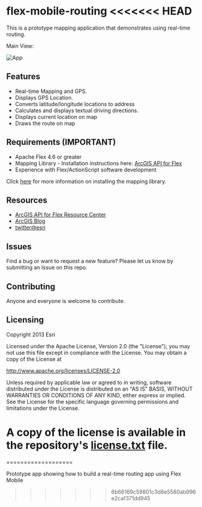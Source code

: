 flex-mobile-routing
<<<<<<< HEAD
==================

This is a prototype mapping application that demonstrates using real-time routing. 

Main View:

![App](https://raw.github.com/Esri/flex-mobile-routing/master/flex_mobilerouting_main_view.png)

## Features
* Real-time Mapping and GPS.
* Displays GPS Location.
* Converts latitude/longitude locations to address
* Calculates and displays textual driving directions.
* Displays current location on map
* Draws the route on map

## Requirements (IMPORTANT)

* Apache Flex 4.6 or greater
* Mapping Library - Installation instructions here: [ArcGIS API for Flex](http://resources.arcgis.com/en/communities/flex-api/)
* Experience with Flex/ActionScript software development

Click [here](http://resources.arcgis.com/en/help/android-sdk/concepts/0119/01190000002m000000.htm) for more information on installing the mapping library.

## Resources

* [ArcGIS API for Flex Resource Center](http://resources.arcgis.com/en/communities/flex-api/)
* [ArcGIS Blog](http://blogs.esri.com/esri/arcgis/)
* [twitter@esri](http://twitter.com/esri)

## Issues

Find a bug or want to request a new feature?  Please let us know by submitting an Issue on this repo.

## Contributing

Anyone and everyone is welcome to contribute. 

## Licensing
Copyright 2013 Esri

Licensed under the Apache License, Version 2.0 (the "License");
you may not use this file except in compliance with the License.
You may obtain a copy of the License at

   http://www.apache.org/licenses/LICENSE-2.0

Unless required by applicable law or agreed to in writing, software
distributed under the License is distributed on an "AS IS" BASIS,
WITHOUT WARRANTIES OR CONDITIONS OF ANY KIND, either express or implied.
See the License for the specific language governing permissions and
limitations under the License.

A copy of the license is available in the repository's [license.txt]( https://raw.github.com/Esri/android-gps-test-tool/master/license.txt) file.
=======
===================

Prototype app showing how to build a real-time routing app using Flex Mobile
>>>>>>> 6b66169c59801c3d6e5580ab996e2caf371dd945
